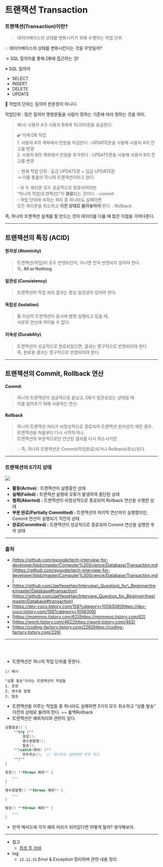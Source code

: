 # 트랜잭션 Transaction

### 트랜잭션(Transaction)이란?

> 데이터베이스의 상태를 변화시키기 위해 수행하는 작업 단위

💡 데이터베이스의 상태를 변화시킨다는 것을 무엇일까?

→ SQL 질의어를 통해 DB에 접근하는 것! 

※ SQL 질의어

-   SELECT
-   INSERT
-   DELETE
-   UPDATE

🚨 작업의 단위는 질의어 한문장이 아니다.

작업단위 : 많은 질의어 명령문들을 사람이 정하는 기준에 따라 정하는 것을 의미.

> 예시) 사용자 A가 사용자 B에게 10,000원을 송금한다.  
>   
> ✔️ 이때 DB 작업  
> 1\. 사용자 A의 계좌에서 만원을 차감한다 : UPDATE문을 사용해 사용자 A의 잔고를 변경  
> 2\. 사용자 B의 계좌에서 만원을 추가한다 : UPDATE문을 사용해 사용자 B의 잔고를 변경  
>   
> 💡 현재 작업 단위 : 출금 UPDATE문 + 입금 UPDATE문  
> → 이를 통틀어 하나의 트랜잭션이라고 한다.  
>   
> \- 위 두 쿼리문 모두 성공적으로 완료되어야만  
> "하나의 작업(트랜잭션)"이 **완료**되는 것이다. : commit  
> \- 작업 단위에 속하는 쿼리 중 하나라도 실패하면   
> 모든 쿼리문을 취소하고 **이전 상태로 돌려놓아야** 한다. : Rollback

즉, 하나의 트랜잭션 설계를 잘 만드는 것이 데이터를 다룰 때 많은 이점을 가져다준다.

---

## 트랜잭션의 특징 (ACID)

#### 원자성 (Atomicity)

> 트랜잭션(작업)이 모두 반영되던지, 아니면 전혀 반영되지 않아야 한다.  
> 즉, **All or Nothing**

#### 일관성 (Consistency)

> 트랜잭션의 작업 처리 결과는 항상 일관성이 있어야 한다.

#### 독립성 (Isolation)

> 둘 이상의 트랜잭션이 동시에 병행 실행되고 있을 때,   
> 서로의 연산에 끼어들 수 없다.

#### 지속성 (Durability)

> 트랜잭션이 성공적으로 완료되었으면, 결과는 영구적으로 반영되어야 한다.  
> 즉, 완료된 결과는 영구적으로 반영되어야 한다.

---

## 트랜잭션의 Commit, Rollback 연산

#### Commit

> 하나의 트랜잭션이 성공적으로 끝났고, DB가 일관성있는 상태일 때   
> 이를 알려주기 위해 사용하는 연산.

#### Rollback

> 하나의 트랜잭션 처리가 비정상적으로 종료되어 트랜잭션 원자성이 깨진 경우,   
> 트랜잭션을 처음부터 다시 시작하거나,   
> 트랜잭션의 부분적으로만 연산된 결과를 다시 취소시키앋.

> 💡 즉, 하나의 트랜잭션은 Commit(작업완료)되거나 Rollback(취소)된다.

---

### 트랜잭션의 5가지 상태

![](https://img1.daumcdn.net/thumb/R1280x0/?scode=mtistory2&fname=https%3A%2F%2Fblog.kakaocdn.net%2Fdn%2FdShbhc%2FbtrV0QVfkcW%2F0oP4tdpAF0swz22rPikDF1%2Fimg.jpg)

-   **활동(Active)** : 트랜잭션이 실행중인 상태
-   **실패(Failed) :** 트랜잭션 실행에 오류가 발생하여 중단된 상태
-   **철회(Aborted) :** 트랜잭션이 비정상적으로 종료되어 Rollback 연산을 수행한 상태
-   **부분 완료(Partially Committed) :** 트랜잭션의 마지막 연산까지 실행했지만, Commit 연산이 실행되기 직전의 상태
-   **완료(Committed) :** 트랜잭션이 성공적으로 종료되어 Commit 연산을 실행한 후의 상태

---

### 출처

-   [https://github.com/gyoogle/tech-interview-for-developer/blob/master/Computer%20Science/Database/Transaction.md](https://github.com/gyoogle/tech-interview-for-developer/blob/master/Computer%20Science/Database/Transaction.md)
-   [https://github.com/JaeYeopHan/Interview\_Question\_for\_Beginner/tree/master/Database#transaction](https://github.com/JaeYeopHan/Interview_Question_for_Beginner/tree/master/Database#transaction)
-   [https://dev-coco.tistory.com/158?category=1056309](https://dev-coco.tistory.com/158?category=1056309)
-   [https://mommoo.tistory.com/62](https://mommoo.tistory.com/62)
-   [https://wonit.tistory.com/462](https://wonit.tistory.com/462)
-   [https://coding-factory.tistory.com/226](https://coding-factory.tistory.com/226)

---

<br>
<br>

-   트랜잭션은 하나의 작업 단위를 뜻한다.

```
// 예시

"상품 발송"이라는 트랜잭션의 작업들
1. 포장
2. 영수증 발행
3. 발송
```

-   트랜잭션을 이루는 작업들 중 하나라도 실패하면 3가지 모두 취소하고 “상품 발송” 이전의 상태로 돌려야 한다. == 롤백Rollback
-   트랜잭션은 예외처리와 관련이 깊다.

```java
상품발송() {
    **try {**
        포장();
        영수증발행();
        발송();
    **}catch(예외) {**
        모두취소();  // 하나라도 실패하면 모두 취소
    **}**
}

포장() **throws 예외** {
   ...
}

영수증발행() **throws 예외** {
   ...
}

발송() **throws 예외** {
   ...
}
```

-   만약 메서드에 각각 예외 처리가 되어있다면 어떻게 될까? 생각해보자.

---

-   참고
    -   [점프 투 자바](https://wikidocs.net/229)
- log
	- `22.12.31` Error & Exception 정리하며 관련 내용 정리